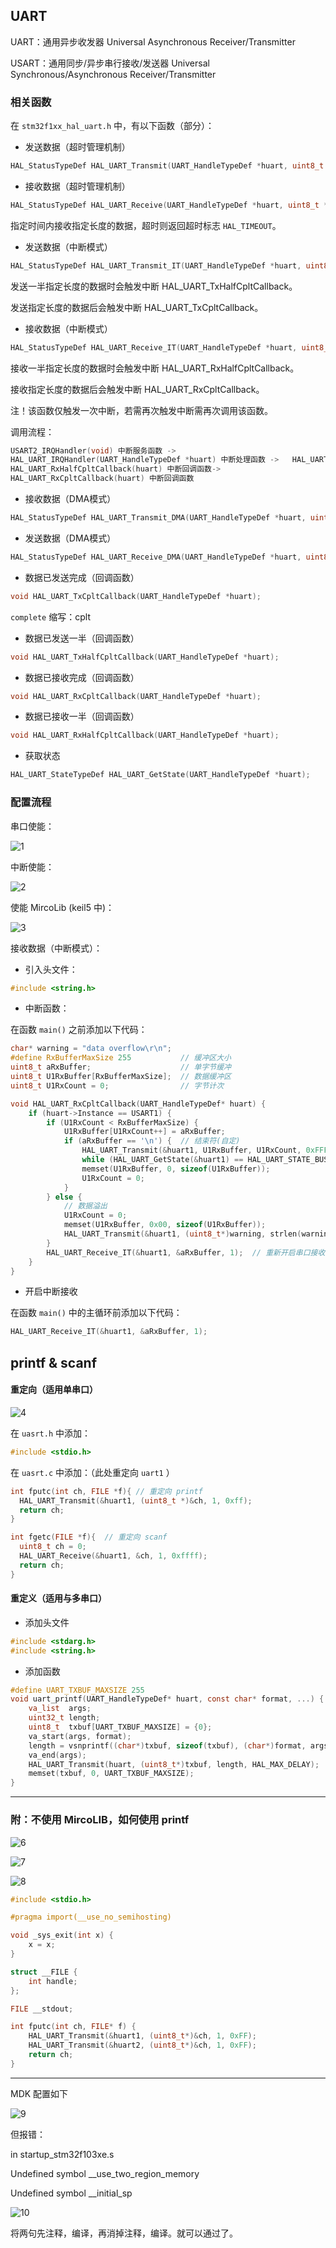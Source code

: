 ## UART

UART：通用异步收发器 Universal Asynchronous Receiver/Transmitter

USART：通用同步/异步串行接收/发送器 Universal Synchronous/Asynchronous Receiver/Transmitter

### 相关函数

在 `stm32f1xx_hal_uart.h` 中，有以下函数（部分）：

* 发送数据（超时管理机制）

```c
HAL_StatusTypeDef HAL_UART_Transmit(UART_HandleTypeDef *huart, uint8_t *pData, uint16_t Size, uint32_t Timeout);
```

* 接收数据（超时管理机制）

```c
HAL_StatusTypeDef HAL_UART_Receive(UART_HandleTypeDef *huart, uint8_t *pData, uint16_t Size, uint32_t Timeout);
```

指定时间内接收指定长度的数据，超时则返回超时标志 `HAL_TIMEOUT`。

* 发送数据（中断模式）

```c
HAL_StatusTypeDef HAL_UART_Transmit_IT(UART_HandleTypeDef *huart, uint8_t *pData, uint16_t Size);
```

发送一半指定长度的数据时会触发中断 HAL_UART_TxHalfCpltCallback。

发送指定长度的数据后会触发中断 HAL_UART_TxCpltCallback。

* 接收数据（中断模式）

```c
HAL_StatusTypeDef HAL_UART_Receive_IT(UART_HandleTypeDef *huart, uint8_t *pData, uint16_t Size);
```

接收一半指定长度的数据时会触发中断 HAL_UART_RxHalfCpltCallback。

接收指定长度的数据后会触发中断 HAL_UART_RxCpltCallback。

注！该函数仅触发一次中断，若需再次触发中断需再次调用该函数。

调用流程：

```c
USART2_IRQHandler(void) 中断服务函数 ->  
HAL_UART_IRQHandler(UART_HandleTypeDef *huart) 中断处理函数 ->   HAL_UART_Receive_IT(UART_HandleTypeDef *huart) 接收函数 ->
HAL_UART_RxHalfCpltCallback(huart) 中断回调函数-> 
HAL_UART_RxCpltCallback(huart) 中断回调函数 
```

* 接收数据（DMA模式）

```c
HAL_StatusTypeDef HAL_UART_Transmit_DMA(UART_HandleTypeDef *huart, uint8_t *pData, uint16_t Size);
```

* 发送数据（DMA模式）

```c
HAL_StatusTypeDef HAL_UART_Receive_DMA(UART_HandleTypeDef *huart, uint8_t *pData, uint16_t Size);
```

* 数据已发送完成（回调函数）

```c
void HAL_UART_TxCpltCallback(UART_HandleTypeDef *huart);
```

`complete` 缩写：cplt

* 数据已发送一半（回调函数）

```c
void HAL_UART_TxHalfCpltCallback(UART_HandleTypeDef *huart);
```

* 数据已接收完成（回调函数）

```c
void HAL_UART_RxCpltCallback(UART_HandleTypeDef *huart);
```

* 数据已接收一半（回调函数）

```c
void HAL_UART_RxHalfCpltCallback(UART_HandleTypeDef *huart);
```

* 获取状态

```c
HAL_UART_StateTypeDef HAL_UART_GetState(UART_HandleTypeDef *huart);
```

### 配置流程

串口使能：

![1](.assest/README/1.png)

中断使能：

![2](.assest/README/2.png)

使能 MircoLib (keil5 中)：

![3](.assest/README/3.png)

接收数据（中断模式）：

* 引入头文件：

```c
#include <string.h>
```

* 中断函数：

在函数 `main()` 之前添加以下代码：

```c
char* warning = "data overflow\r\n";
#define RxBufferMaxSize 255           // 缓冲区大小
uint8_t aRxBuffer;                    // 单字节缓冲
uint8_t U1RxBuffer[RxBufferMaxSize];  // 数据缓冲区
uint8_t U1RxCount = 0;                // 字节计次

void HAL_UART_RxCpltCallback(UART_HandleTypeDef* huart) {
    if (huart->Instance == USART1) {
        if (U1RxCount < RxBufferMaxSize) {
            U1RxBuffer[U1RxCount++] = aRxBuffer;
            if (aRxBuffer == '\n') {  // 结束符(自定)
                HAL_UART_Transmit(&huart1, U1RxBuffer, U1RxCount, 0xFFFF);
                while (HAL_UART_GetState(&huart1) == HAL_UART_STATE_BUSY_TX) {}  // 等待发送结束
                memset(U1RxBuffer, 0, sizeof(U1RxBuffer));
                U1RxCount = 0;
            }
        } else {
            // 数据溢出
            U1RxCount = 0;
            memset(U1RxBuffer, 0x00, sizeof(U1RxBuffer));
            HAL_UART_Transmit(&huart1, (uint8_t*)warning, strlen(warning), 0xFFFF);
        }
        HAL_UART_Receive_IT(&huart1, &aRxBuffer, 1);  // 重新开启串口接收中断
    }
}
```

* 开启中断接收

在函数 `main()` 中的主循环前添加以下代码：

```c
HAL_UART_Receive_IT(&huart1, &aRxBuffer, 1);
```

## printf & scanf 

#### 重定向（适用单串口）

![4](.assest/README/4.png)

在 `uasrt.h` 中添加：

```c
#include <stdio.h>
```

在 `uasrt.c` 中添加：（此处重定向 `uart1` ）

```c
int fputc(int ch, FILE *f){ // 重定向 printf
  HAL_UART_Transmit(&huart1, (uint8_t *)&ch, 1, 0xff);
  return ch;
}

int fgetc(FILE *f){  // 重定向 scanf
  uint8_t ch = 0;
  HAL_UART_Receive(&huart1, &ch, 1, 0xffff);
  return ch;
}
```

#### 重定义（适用与多串口）

* 添加头文件

```c
#include <stdarg.h>
#include <string.h>
```

* 添加函数

```c
#define UART_TXBUF_MAXSIZE 255
void uart_printf(UART_HandleTypeDef* huart, const char* format, ...) {
    va_list  args;
    uint32_t length;
    uint8_t  txbuf[UART_TXBUF_MAXSIZE] = {0};
    va_start(args, format);
    length = vsnprintf((char*)txbuf, sizeof(txbuf), (char*)format, args);
    va_end(args);
    HAL_UART_Transmit(huart, (uint8_t*)txbuf, length, HAL_MAX_DELAY);
    memset(txbuf, 0, UART_TXBUF_MAXSIZE);
}
```

----

### 附：不使用 MircoLIB，如何使用 printf

![6](.assest/README/6.png)

![7](.assest/README/7.png)

![8](.assest/README/8.png)

```c
#include <stdio.h>

#pragma import(__use_no_semihosting)

void _sys_exit(int x) {
    x = x;
}

struct __FILE {
    int handle;
};

FILE __stdout;

int fputc(int ch, FILE* f) {
    HAL_UART_Transmit(&huart1, (uint8_t*)&ch, 1, 0xFF);
    HAL_UART_Transmit(&huart2, (uint8_t*)&ch, 1, 0xFF);
    return ch;
}
```

---

MDK 配置如下

![9](.assest/README/9.png)

但报错：

in startup_stm32f103xe.s

Undefined symbol __use_two_region_memory

Undefined symbol __initial_sp

![10](.assest/README/10.png)

将两句先注释，编译，再消掉注释，编译。就可以通过了。

